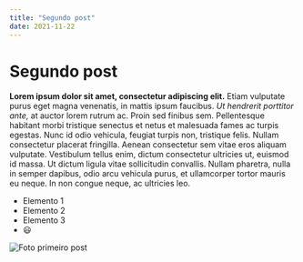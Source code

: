 ```yaml
---
title: "Segundo post"
date: 2021-11-22
---
```



# Segundo post

__Lorem ipsum dolor sit amet, consectetur adipiscing elit.__ Etiam vulputate purus eget magna venenatis, in mattis ipsum faucibus. *Ut hendrerit porttitor ante,* at auctor lorem rutrum ac. Proin sed finibus sem. Pellentesque habitant morbi tristique senectus et netus et malesuada fames ac turpis egestas. Nunc id odio vehicula, feugiat turpis non, tristique felis. Nullam consectetur placerat fringilla. Aenean consectetur sem vitae eros aliquam vulputate. Vestibulum tellus enim, dictum consectetur ultricies ut, euismod id massa. Ut dictum ligula vitae sollicitudin convallis. Nullam pharetra, nulla in semper dapibus, odio arcu vehicula purus, et ullamcorper tortor mauris eu neque. In non congue neque, ac ultricies leo.

* Elemento 1
* Elemento 2
* Elemento 3
* :smiley:


![Foto primeiro post](https://miuc.org/wp-content/uploads/2020/08/6-Reasons-why-you-should-learn-Programming-1280x720.png)
